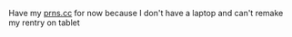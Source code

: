

Have my [prns.cc](https://pronouns.cc/@IFHY) for now because I don't have a laptop and can't remake my rentry on tablet
